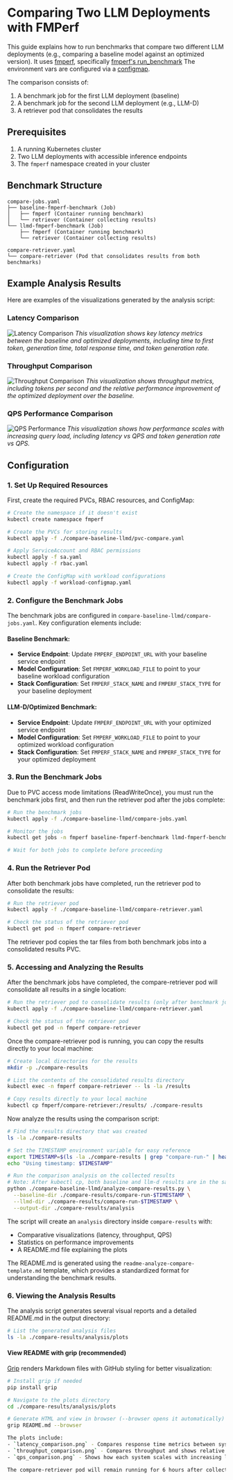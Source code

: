 # Comparing Two LLM Deployments with FMPerf

This guide explains how to run benchmarks that compare two different LLM deployments (e.g., comparing a baseline model against an optimized version).
It uses [fmperf](https://github.com/fmperf-project/fmperf), specifically [fmperf's run_benchmark](https://github.com/fmperf-project/fmperf/blob/main/fmperf/utils/Benchmarking.py#L48)
The environment vars are configured via a [configmap](./workload-configmap.yaml).

The comparison consists of:

1. A benchmark job for the first LLM deployment (baseline)
2. A benchmark job for the second LLM deployment (e.g., LLM-D)
3. A retriever pod that consolidates the results

## Prerequisites

1. A running Kubernetes cluster
2. Two LLM deployments with accessible inference endpoints
3. The `fmperf` namespace created in your cluster

## Benchmark Structure

```
compare-jobs.yaml
├── baseline-fmperf-benchmark (Job)
│   ├── fmperf (Container running benchmark)
│   └── retriever (Container collecting results)
└── llmd-fmperf-benchmark (Job)
    ├── fmperf (Container running benchmark)
    └── retriever (Container collecting results)

compare-retriever.yaml
└── compare-retriever (Pod that consolidates results from both benchmarks)
```

## Example Analysis Results

Here are examples of the visualizations generated by the analysis script:

### Latency Comparison
![Latency Comparison](images/compare-latency-plot.png)
*This visualization shows key latency metrics between the baseline and optimized deployments, including time to first token, generation time, total response time, and token generation rate.*

### Throughput Comparison
![Throughput Comparison](images/compare-throughput.png)
*This visualization shows throughput metrics, including tokens per second and the relative performance improvement of the optimized deployment over the baseline.*

### QPS Performance Comparison
![QPS Performance](images/compare-QPS-Performance.png)
*This visualization shows how performance scales with increasing query load, including latency vs QPS and token generation rate vs QPS.*

## Configuration

### 1. Set Up Required Resources

First, create the required PVCs, RBAC resources, and ConfigMap:

```bash
# Create the namespace if it doesn't exist
kubectl create namespace fmperf

# Create the PVCs for storing results
kubectl apply -f ./compare-baseline-llmd/pvc-compare.yaml

# Apply ServiceAccount and RBAC permissions
kubectl apply -f sa.yaml
kubectl apply -f rbac.yaml

# Create the ConfigMap with workload configurations
kubectl apply -f workload-configmap.yaml
```

### 2. Configure the Benchmark Jobs

The benchmark jobs are configured in `compare-baseline-llmd/compare-jobs.yaml`. Key configuration elements include:

#### Baseline Benchmark:
- **Service Endpoint**: Update `FMPERF_ENDPOINT_URL` with your baseline service endpoint
- **Model Configuration**: Set `FMPERF_WORKLOAD_FILE` to point to your baseline workload configuration
- **Stack Configuration**: Set `FMPERF_STACK_NAME` and `FMPERF_STACK_TYPE` for your baseline deployment

#### LLM-D/Optimized Benchmark:
- **Service Endpoint**: Update `FMPERF_ENDPOINT_URL` with your optimized service endpoint
- **Model Configuration**: Set `FMPERF_WORKLOAD_FILE` to point to your optimized workload configuration
- **Stack Configuration**: Set `FMPERF_STACK_NAME` and `FMPERF_STACK_TYPE` for your optimized deployment

### 3. Run the Benchmark Jobs

Due to PVC access mode limitations (ReadWriteOnce), you must run the benchmark jobs first, and then run the retriever pod after the jobs complete:

```bash
# Run the benchmark jobs
kubectl apply -f ./compare-baseline-llmd/compare-jobs.yaml

# Monitor the jobs
kubectl get jobs -n fmperf baseline-fmperf-benchmark llmd-fmperf-benchmark -w

# Wait for both jobs to complete before proceeding
```

### 4. Run the Retriever Pod

After both benchmark jobs have completed, run the retriever pod to consolidate the results:

```bash
# Run the retriever pod
kubectl apply -f ./compare-baseline-llmd/compare-retriever.yaml

# Check the status of the retriever pod
kubectl get pod -n fmperf compare-retriever
```

The retriever pod copies the tar files from both benchmark jobs into a consolidated results PVC.

### 5. Accessing and Analyzing the Results

After the benchmark jobs have completed, the compare-retriever pod will consolidate all results in a single location:

```bash
# Run the retriever pod to consolidate results (only after benchmark jobs complete)
kubectl apply -f ./compare-baseline-llmd/compare-retriever.yaml

# Check the status of the retriever pod
kubectl get pod -n fmperf compare-retriever
```

Once the compare-retriever pod is running, you can copy the results directly to your local machine:

```bash
# Create local directories for the results
mkdir -p ./compare-results

# List the contents of the consolidated results directory
kubectl exec -n fmperf compare-retriever -- ls -la /results

# Copy results directly to your local machine
kubectl cp fmperf/compare-retriever:/results/ ./compare-results
```

Now analyze the results using the comparison script:

```bash
# Find the results directory that was created
ls -la ./compare-results

# Set the TIMESTAMP environment variable for easy reference
export TIMESTAMP=$(ls -la ./compare-results | grep "compare-run-" | head -1 | awk '{print $9}' | sed 's/compare-run-//')
echo "Using timestamp: $TIMESTAMP"

# Run the comparison analysis on the collected results
# Note: After kubectl cp, both baseline and llm-d results are in the same directory with different prefixes
python ./compare-baseline-llmd/analyze-compare-results.py \
  --baseline-dir ./compare-results/compare-run-$TIMESTAMP \
  --llmd-dir ./compare-results/compare-run-$TIMESTAMP \
  --output-dir ./compare-results/analysis
```

The script will create an `analysis` directory inside `compare-results` with:

- Comparative visualizations (latency, throughput, QPS)
- Statistics on performance improvements
- A README.md file explaining the plots

The README.md is generated using the `readme-analyze-compare-template.md` template, which provides a standardized format for understanding the benchmark results.

### 6. Viewing the Analysis Results

The analysis script generates several visual reports and a detailed README.md in the output directory:

```bash
# List the generated analysis files
ls -la ./compare-results/analysis/plots
```

#### View README with grip (recommended)

[Grip](https://github.com/joeyespo/grip) renders Markdown files with GitHub styling for better visualization:

```bash
# Install grip if needed
pip install grip

# Navigate to the plots directory
cd ./compare-results/analysis/plots

# Generate HTML and view in browser (--browser opens it automatically)
grip README.md --browser

The plots include:
- `latency_comparison.png` - Compares response time metrics between systems
- `throughput_comparison.png` - Compares throughput and shows relative improvement
- `qps_comparison.png` - Shows how each system scales with increasing load

The compare-retriever pod will remain running for 6 hours after collecting results, giving you plenty of time to copy the results if needed.
